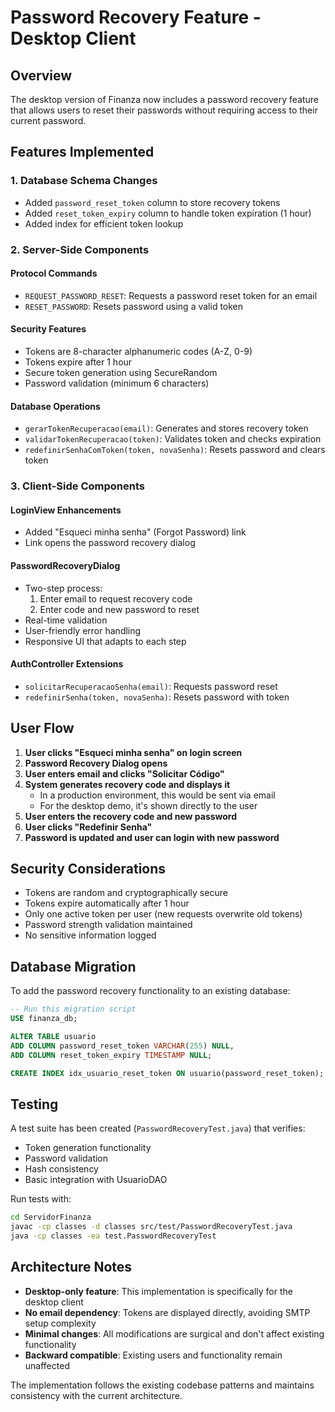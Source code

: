 # Password Recovery Feature - Desktop Client

## Overview
The desktop version of Finanza now includes a password recovery feature that allows users to reset their passwords without requiring access to their current password.

## Features Implemented

### 1. Database Schema Changes
- Added `password_reset_token` column to store recovery tokens
- Added `reset_token_expiry` column to handle token expiration (1 hour)
- Added index for efficient token lookup

### 2. Server-Side Components

#### Protocol Commands
- `REQUEST_PASSWORD_RESET`: Requests a password reset token for an email
- `RESET_PASSWORD`: Resets password using a valid token

#### Security Features
- Tokens are 8-character alphanumeric codes (A-Z, 0-9)
- Tokens expire after 1 hour
- Secure token generation using SecureRandom
- Password validation (minimum 6 characters)

#### Database Operations
- `gerarTokenRecuperacao(email)`: Generates and stores recovery token
- `validarTokenRecuperacao(token)`: Validates token and checks expiration
- `redefinirSenhaComToken(token, novaSenha)`: Resets password and clears token

### 3. Client-Side Components

#### LoginView Enhancements
- Added "Esqueci minha senha" (Forgot Password) link
- Link opens the password recovery dialog

#### PasswordRecoveryDialog
- Two-step process:
  1. Enter email to request recovery code
  2. Enter code and new password to reset
- Real-time validation
- User-friendly error handling
- Responsive UI that adapts to each step

#### AuthController Extensions
- `solicitarRecuperacaoSenha(email)`: Requests password reset
- `redefinirSenha(token, novaSenha)`: Resets password with token

## User Flow

1. **User clicks "Esqueci minha senha" on login screen**
2. **Password Recovery Dialog opens**
3. **User enters email and clicks "Solicitar Código"**
4. **System generates recovery code and displays it**
   - In a production environment, this would be sent via email
   - For the desktop demo, it's shown directly to the user
5. **User enters the recovery code and new password**
6. **User clicks "Redefinir Senha"**
7. **Password is updated and user can login with new password**

## Security Considerations

- Tokens are random and cryptographically secure
- Tokens expire automatically after 1 hour
- Only one active token per user (new requests overwrite old tokens)
- Password strength validation maintained
- No sensitive information logged

## Database Migration

To add the password recovery functionality to an existing database:

```sql
-- Run this migration script
USE finanza_db;

ALTER TABLE usuario 
ADD COLUMN password_reset_token VARCHAR(255) NULL,
ADD COLUMN reset_token_expiry TIMESTAMP NULL;

CREATE INDEX idx_usuario_reset_token ON usuario(password_reset_token);
```

## Testing

A test suite has been created (`PasswordRecoveryTest.java`) that verifies:
- Token generation functionality
- Password validation
- Hash consistency
- Basic integration with UsuarioDAO

Run tests with:
```bash
cd ServidorFinanza
javac -cp classes -d classes src/test/PasswordRecoveryTest.java
java -cp classes -ea test.PasswordRecoveryTest
```

## Architecture Notes

- **Desktop-only feature**: This implementation is specifically for the desktop client
- **No email dependency**: Tokens are displayed directly, avoiding SMTP setup complexity
- **Minimal changes**: All modifications are surgical and don't affect existing functionality
- **Backward compatible**: Existing users and functionality remain unaffected

The implementation follows the existing codebase patterns and maintains consistency with the current architecture.